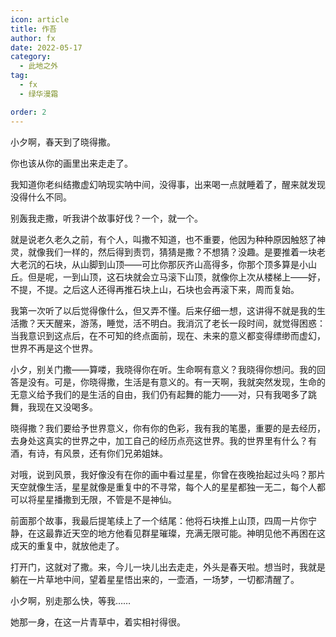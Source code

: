 ```yaml
---
icon: article
title: 作吾
author: fx
date: 2022-05-17
category:
  - 此地之外
tag:
  - fx
  - 绿华漫霜

order: 2
---
```


小夕啊，春天到了晓得撒。

你也该从你的画里出来走走了。

<!-- more -->

我知道你老纠结撒虚幻呐现实呐中间，没得事，出来喝一点就睡着了，醒来就发现没得什么不同。

别轰我走撒，听我讲个故事好伐？一个，就一个。

就是说老久老久之前，有个人，叫撒不知道，也不重要，他因为种种原因触怒了神灵，就像我们一样的，然后得到责罚，猜猜是撒？不想猜？没趣。是要推着一块老大老沉的石块，从山脚到山顶——可比你那灰齐山高得多，你那个顶多算是小山丘。但是呢，一到山顶，这石块就会立马滚下山顶，就像你上次从楼梯上——好，不提，不提。之后这人还得再推石块上山，石块也会再滚下来，周而复始。

我第一次听了以后觉得像什么，但又弄不懂。后来仔细一想，这讲得不就是我的生活撒？天天醒来，游荡，睡觉，活不明白。我消沉了老长一段时间，就觉得困惑：当我意识到这点后，在不可知的终点面前，现在、未来的意义都变得缥缈而虚幻，世界不再是这个世界。

小夕，别关门撒——算喽，我晓得你在听。生命啊有意义？我晓得你想问。我的回答是没有。可是，你晓得撒，生活是有意义的。有一天啊，我就突然发现，生命的无意义给予我们的是生活的自由，我们仍有起舞的能力——对，只有我喝多了跳舞，我现在又没喝多。

晓得撒？我们要给予世界意义，你有你的色彩，我有我的笔墨，重要的是去经历，去身处这真实的世界之中，加工自己的经历点亮这世界。我的世界里有什么？有酒，有诗，有风景，还有你们兄弟姐妹。

对哦，说到风景，我好像没有在你的画中看过星星，你曾在夜晚抬起过头吗？那片天空就像生活，星星就像是重复中的不寻常，每个人的星星都独一无二，每个人都可以将星星播撒到无限，不管是不是神仙。

前面那个故事，我最后提笔续上了一个结尾：他将石块推上山顶，四周一片你宁静，在这最靠近天空的地方他看见群星璀璨，充满无限可能。神明见他不再困在这成天的重复中，就放他走了。

打开门，这就对了撒。来，今儿一块儿出去走走，外头是春天啦。想当时，我就是躺在一片草地中间，望着星星悟出来的，一壶酒，一场梦，一切都清醒了。

小夕啊，别走那么快，等我……

她那一身，在这一片青草中，着实相衬得很。<eod />

<FakeAds />